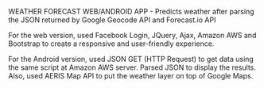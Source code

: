 WEATHER FORECAST WEB/ANDROID APP - Predicts weather after parsing the JSON returned by Google Geocode API and Forecast.io API

For the web version, used Facebook Login, JQuery, Ajax, Amazon AWS and Bootstrap to create a responsive and user-friendly experience.

For the Android version, used JSON GET (HTTP Request) to get data using the same script at Amazon AWS server. Parsed JSON to display the results. Also, used AERIS Map API to put the weather layer on top of Google Maps.
